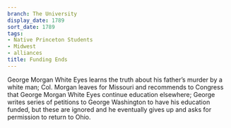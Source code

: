 ```yaml
---
branch: The University
display_date: 1789
sort_date: 1789
tags:
- Native Princeton Students
- Midwest
- alliances
title: Funding Ends
---
```


George Morgan White Eyes learns the truth about his father’s murder by a white man; Col. Morgan leaves for Missouri and recommends to Congress that George Morgan White Eyes continue education elsewhere; George writes series of petitions to George Washington to have his education funded, but these are ignored and he eventually gives up and asks for permission to return to Ohio.